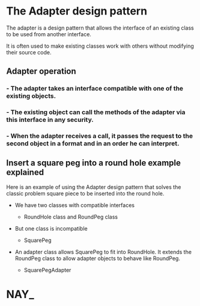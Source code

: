 
# The Adapter design pattern                                 

The adapter is a design pattern that allows the interface of an existing class to be used from another interface. 

It is often used to make existing classes work with others without modifying their source code.

## Adapter operation                                          

### - The adapter takes an interface compatible with one of the existing objects.
### - The existing object can call the methods of the adapter via this interface in any security.
### - When the adapter receives a call, it passes the request to the second object in a format and in an order he can interpret.


## Insert a square peg into a round hole example explained    

Here is an example of using the Adapter design pattern that solves the classic problem square piece to be inserted into the round hole.

* We have two classes with compatible interfaces
	- RoundHole class and RoundPeg class

* But one class is incompatible
	- SquarePeg

* An adapter class allows SquarePeg to fit into RoundHole. It extends the RoundPeg class to allow adapter objects to behave like RoundPeg.
	- SquarePegAdapter


# NAY_

